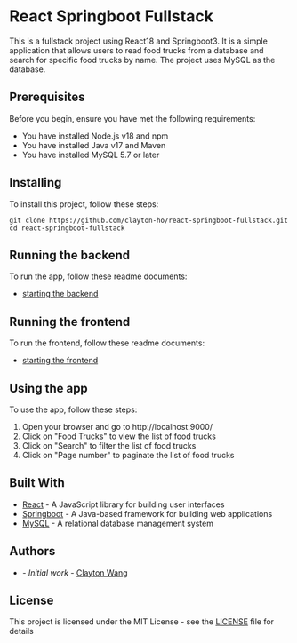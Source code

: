 # React Springboot Fullstack

This is a fullstack project using React18 and Springboot3. It is a simple application that allows users to read food trucks from a database and search for specific food trucks by name. The project uses MySQL as the database.

## Prerequisites

Before you begin, ensure you have met the following requirements:

* You have installed Node.js v18 and npm
* You have installed Java v17 and Maven
* You have installed MySQL 5.7 or later


## Installing

To install this project, follow these steps:

```
git clone https://github.com/clayton-ho/react-springboot-fullstack.git
cd react-springboot-fullstack
```


## Running the backend

To run the app, follow these readme documents:

* [starting the backend](spring-service/README.md)


## Running the frontend

To run the frontend, follow these readme documents:

* [starting the frontend](react-frontend/README.md)


## Using the app

To use the app, follow these steps:

1. Open your browser and go to http://localhost:9000/
2. Click on "Food Trucks" to view the list of food trucks
3. Click on "Search" to filter the list of food trucks
4. Click on "Page number" to paginate the list of food trucks


## Built With

* [React](https://reactjs.org/) - A JavaScript library for building user interfaces
* [Springboot](https://spring.io/projects/spring-boot) - A Java-based framework for building web applications
* [MySQL](https://www.mysql.com/) - A relational database management system


## Authors

* **<NAME>** - *Initial work* - [Clayton Wang](https://github.com/ClaytonWang)


## License

This project is licensed under the MIT License - see the [LICENSE](LICENSE.md) file for details
